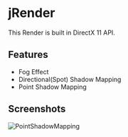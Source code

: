 # jRender
This Render is built in DirectX 11 API.

## Features
- Fog Effect
- Directional(Spot) Shadow Mapping
- Point Shadow Mapping

## Screenshots
![PointShadowMapping](https://github.com/JungsikOh/jRender/assets/165359228/81a20ec3-41a5-48ef-8b98-bc5b33aadb30)

